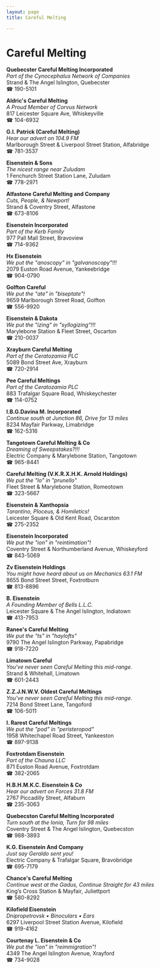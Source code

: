 ```yaml
---
layout: page 
title: Careful Melting

---
```



# Careful Melting


 **Quebecster Careful Melting Incorporated**  
_Part of the Cynocephalus Network of Companies_  
Strand & The Angel Islington, Quebecster  
☎ 190-5101

**Aldric's Careful Melting**  
_A Proud Member of Corvus Network_  
817 Leicester Square Ave, Whiskeyville  
☎ 104-6932

**G.I. Patrick (Careful Melting)**  
_Hear our advert on 104.9 FM_  
Marlborough Street & Liverpool Street Station, Alfabridge  
☎ 781-3537

**Eisenstein & Sons**  
_The nicest range near Zuludam_  
1 Fenchurch Street Station Lane, Zuludam  
☎ 778-2971

**Alfastone Careful Melting and Company**  
_Cuts, People, & Newport!_  
Strand & Coventry Street, Alfastone  
☎ 673-8106

**Eisenstein Incorporated**  
_Part of the Kerb Family_  
977 Pall Mall Street, Bravoview  
☎ 714-9362

**Hx Eisenstein**  
_We put the "anoscopy" in "galvanoscopy"!!!_  
2079 Euston Road Avenue, Yankeebridge  
☎ 904-0790

**Golfton Careful**  
_We put the "ate" in "biseptate"!_  
9659 Marlborough Street Road, Golfton  
☎ 556-9920

**Eisenstein & Dakota**  
_We put the "izing" in "syllogizing"!!!_  
Marylebone Station & Fleet Street, Oscarton  
☎ 210-0037

**Xrayburn Careful Melting**  
_Part of the Ceratozamia PLC_  
5089 Bond Street Ave, Xrayburn  
☎ 720-2914

**Pee Careful Meltings**  
_Part of the Ceratozamia PLC_  
883 Trafalgar Square Road, Whiskeychester  
☎ 114-0752

**I.B.G.Davina M. Incorporated**  
_Continue south at Junction 86, Drive for 13 miles_  
8234 Mayfair Parkway, Limabridge  
☎ 162-5316

**Tangotown Careful Melting & Co**  
_Dreaming of Sweepstakes?!!!_  
Electric Company & Marylebone Station, Tangotown  
☎ 965-8441

**Careful Melting (V.K.R.X.H.K. Arnold Holdings)**  
_We put the "lo" in "prunello"_  
Fleet Street & Marylebone Station, Romeotown  
☎ 323-5667

**Eisenstein & Xanthopsia**  
_Tarantino, Ploceus, & Homiletics!_  
Leicester Square & Old Kent Road, Oscarston  
☎ 275-2352

**Eisenstein Incorporated**  
_We put the "ion" in "reintimation"!_  
Coventry Street & Northumberland Avenue, Whiskeyford  
☎ 843-5069

**Zv Eisenstein Holdings**  
_You might have heard about us on Mechanics 63.1 FM_  
8655 Bond Street Street, Foxtrotburn  
☎ 813-8896

**B. Eisenstein**  
_A Founding Member of Bells L.L.C._  
Leicester Square & The Angel Islington, Indiatown  
☎ 413-7953

**Ranee's Careful Melting**  
_We put the "ts" in "haylofts"_  
9790 The Angel Islington Parkway, Papabridge  
☎ 918-7220

**Limatown Careful**  
_You've never seen Careful Melting this mid-range._  
Strand & Whitehall, Limatown  
☎ 601-2443

**Z.Z.J.N.W.V. Oldest Careful Meltings**  
_You've never seen Careful Melting this mid-range._  
7214 Bond Street Lane, Tangoford  
☎ 106-5011

**I. Rarest Careful Meltings**  
_We put the "pod" in "peristeropod"_  
1958 Whitechapel Road Street, Yankeeston  
☎ 897-9138

**Foxtrotdam Eisenstein**  
_Part of the Chauna LLC_  
871 Euston Road Avenue, Foxtrotdam  
☎ 382-2065

**H.B.H.M.K.C. Eisenstein & Co**  
_Hear our advert on Forces 31.8 FM_  
2767 Piccadilly Street, Alfaburn  
☎ 235-3063

**Quebecston Careful Melting Incorporated**  
_Turn south at the Ionia, Turn for 98 miles_  
Coventry Street & The Angel Islington, Quebecston  
☎ 988-3893

**K.G. Eisenstein And Company**  
_Just say Geraldo sent you!_  
Electric Company & Trafalgar Square, Bravobridge  
☎ 695-7179

**Chance's Careful Melting**  
_Continue west at the Gadus, Continue Straight for 43 miles_  
King’s Cross Station & Mayfair, Juliettport  
☎ 580-8292

**Kilofield Eisenstein**  
_Dnipropetrovsk • Binoculars • Ears_  
6297 Liverpool Street Station Avenue, Kilofield  
☎ 919-4162

**Courtenay L. Eisenstein & Co**  
_We put the "ion" in "reimmigration"!_  
4349 The Angel Islington Avenue, Xrayford  
☎ 734-9028

